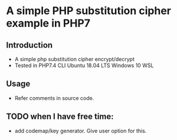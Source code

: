 # A simple PHP substitution cipher example in PHP7

## Introduction
* A simple php substitution cipher encrypt/decrypt
* Tested in PHP7.4 CLI Ubuntu 18.04 LTS Windows 10 WSL

## Usage
* Refer comments in source code.

## TODO when I have free time:
* add codemap/key generator. Give user option for this.